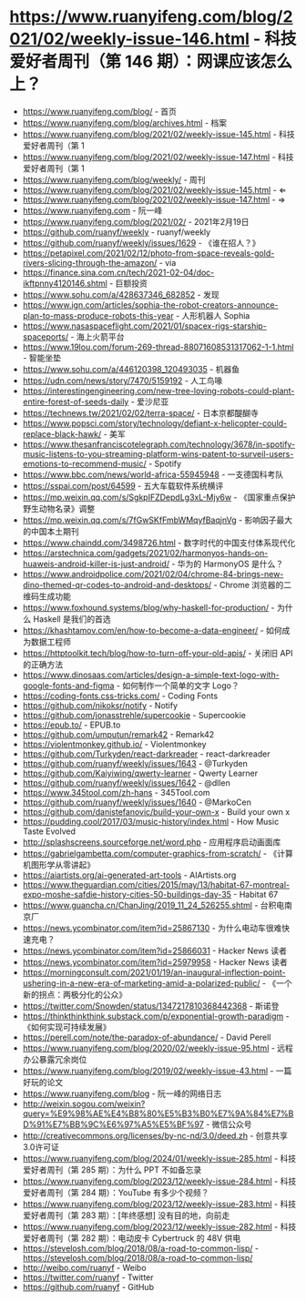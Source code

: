 # https://www.ruanyifeng.com/blog/2021/02/weekly-issue-146.html - 科技爱好者周刊（第 146 期）：网课应该怎么上？

- https://www.ruanyifeng.com/blog/ - 首页
- https://www.ruanyifeng.com/blog/archives.html - 档案
- https://www.ruanyifeng.com/blog/2021/02/weekly-issue-145.html - 科技爱好者周刊（第 1
- https://www.ruanyifeng.com/blog/2021/02/weekly-issue-147.html - 科技爱好者周刊（第 1
- https://www.ruanyifeng.com/blog/weekly/ - 周刊
- https://www.ruanyifeng.com/blog/2021/02/weekly-issue-145.html - ⇐
- https://www.ruanyifeng.com/blog/2021/02/weekly-issue-147.html - ⇒
- https://www.ruanyifeng.com - 阮一峰
- https://www.ruanyifeng.com/blog/2021/02/ - 2021年2月19日
- https://github.com/ruanyf/weekly - ruanyf/weekly
- https://github.com/ruanyf/weekly/issues/1629 - 《谁在招人？》
- https://petapixel.com/2021/02/12/photo-from-space-reveals-gold-rivers-slicing-through-the-amazon/ - via
- https://finance.sina.com.cn/tech/2021-02-04/doc-ikftpnny4120146.shtml - 巨额投资
- https://www.sohu.com/a/428637346_682852 - 发现
- https://www.ign.com/articles/sophia-the-robot-creators-announce-plan-to-mass-produce-robots-this-year - 人形机器人 Sophia
- https://www.nasaspaceflight.com/2021/01/spacex-rigs-starship-spaceports/ - 海上火箭平台
- https://www.19lou.com/forum-269-thread-88071608531317062-1-1.html - 智能坐垫
- https://www.sohu.com/a/446120398_120493035 - 机器鱼
- https://udn.com/news/story/7470/5159192 - 人工鸟喙
- https://interestingengineering.com/new-tree-loving-robots-could-plant-entire-forest-of-seeds-daily - 爱沙尼亚
- https://technews.tw/2021/02/02/terra-space/ - 日本京都醍醐寺
- https://www.popsci.com/story/technology/defiant-x-helicopter-could-replace-black-hawk/ - 美军
- https://www.thesanfranciscotelegraph.com/technology/3678/in-spotify-music-listens-to-you-streaming-platform-wins-patent-to-surveil-users-emotions-to-recommend-music/ - Spotify
- https://www.bbc.com/news/world-africa-55945948 - 一支德国科考队
- https://sspai.com/post/64599 - 五大车载软件系统横评
- https://mp.weixin.qq.com/s/SgkpIFZDepdLg3xL-Mjy6w - 《国家重点保护野生动物名录》调整
- https://mp.weixin.qq.com/s/7fGwSKfFmbWMqyfBaqjnVg - 影响因子最大的中国本土期刊
- https://www.chaindd.com/3498726.html - 数字时代的中国支付体系现代化
- https://arstechnica.com/gadgets/2021/02/harmonyos-hands-on-huaweis-android-killer-is-just-android/ - 华为的 HarmonyOS 是什么？
- https://www.androidpolice.com/2021/02/04/chrome-84-brings-new-dino-themed-qr-codes-to-android-and-desktops/ - Chrome 浏览器的二维码生成功能
- https://www.foxhound.systems/blog/why-haskell-for-production/ - 为什么 Haskell 是我们的首选
- https://khashtamov.com/en/how-to-become-a-data-engineer/ - 如何成为数据工程师
- https://httptoolkit.tech/blog/how-to-turn-off-your-old-apis/ - 关闭旧 API 的正确方法
- https://www.dinosaas.com/articles/design-a-simple-text-logo-with-google-fonts-and-figma - 如何制作一个简单的文字 Logo？
- https://coding-fonts.css-tricks.com/ - Coding Fonts
- https://github.com/nikoksr/notify - Notify
- https://github.com/jonasstrehle/supercookie - Supercookie
- https://epub.to/ - EPUB.to
- https://github.com/umputun/remark42 - Remark42
- https://violentmonkey.github.io/ - Violentmonkey
- https://github.com/Turkyden/react-darkreader - react-darkreader
- https://github.com/ruanyf/weekly/issues/1643 - @Turkyden
- https://github.com/Kaiyiwing/qwerty-learner - Qwerty Learner
- https://github.com/ruanyf/weekly/issues/1642 - @dllen
- https://www.345tool.com/zh-hans - 345Tool.com
- https://github.com/ruanyf/weekly/issues/1640 - @MarkoCen
- https://github.com/danistefanovic/build-your-own-x - Build your own x
- https://pudding.cool/2017/03/music-history/index.html - How Music Taste Evolved
- http://splashscreens.sourceforge.net/word.php - 应用程序启动画面库
- https://gabrielgambetta.com/computer-graphics-from-scratch/ - 《计算机图形学从零讲起》
- https://aiartists.org/ai-generated-art-tools - AIArtists.org
- https://www.theguardian.com/cities/2015/may/13/habitat-67-montreal-expo-moshe-safdie-history-cities-50-buildings-day-35 - Habitat 67
- https://www.guancha.cn/ChanJing/2019_11_24_526255.shtml - 台积电南京厂
- https://news.ycombinator.com/item?id=25867130 - 为什么电动车很难快速充电？
- https://news.ycombinator.com/item?id=25866031 - Hacker News 读者
- https://news.ycombinator.com/item?id=25979958 - Hacker News 读者
- https://morningconsult.com/2021/01/19/an-inaugural-inflection-point-ushering-in-a-new-era-of-marketing-amid-a-polarized-public/ - 《一个新的拐点：两极分化的公众》
- https://twitter.com/Snowden/status/1347217810368442368 - 斯诺登
- https://thinkthinkthink.substack.com/p/exponential-growth-paradigm - 《如何实现可持续发展》
- https://perell.com/note/the-paradox-of-abundance/ - David Perell
- https://www.ruanyifeng.com/blog/2020/02/weekly-issue-95.html - 远程办公暴露冗余岗位
- https://www.ruanyifeng.com/blog/2019/02/weekly-issue-43.html - 一篇好玩的论文
- https://www.ruanyifeng.com/blog - 阮一峰的网络日志
- http://weixin.sogou.com/weixin?query=%E9%98%AE%E4%B8%80%E5%B3%B0%E7%9A%84%E7%BD%91%E7%BB%9C%E6%97%A5%E5%BF%97 - 微信公众号
- http://creativecommons.org/licenses/by-nc-nd/3.0/deed.zh - 创意共享3.0许可证
- https://www.ruanyifeng.com/blog/2024/01/weekly-issue-285.html - 科技爱好者周刊（第 285 期）：为什么 PPT 不如备忘录
- https://www.ruanyifeng.com/blog/2023/12/weekly-issue-284.html - 科技爱好者周刊（第 284 期）：YouTube 有多少个视频？
- https://www.ruanyifeng.com/blog/2023/12/weekly-issue-283.html - 科技爱好者周刊（第 283 期）：[年终感想] 没有目的地，向前走
- https://www.ruanyifeng.com/blog/2023/12/weekly-issue-282.html - 科技爱好者周刊（第 282 期）：电动皮卡 Cybertruck 的 48V 供电
- https://stevelosh.com/blog/2018/08/a-road-to-common-lisp/ - https://stevelosh.com/blog/2018/08/a-road-to-common-lisp/
- http://weibo.com/ruanyf - Weibo
- https://twitter.com/ruanyf - Twitter
- https://github.com/ruanyf - GitHub